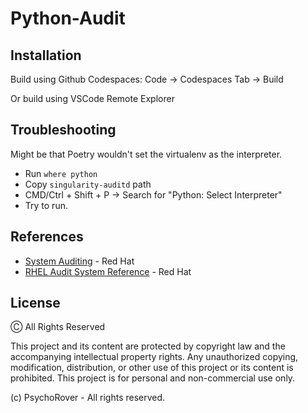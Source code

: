 
# Python-Audit

## Installation

Build using Github Codespaces: Code -> Codespaces Tab -> Build

Or build using VSCode Remote Explorer

    
## Troubleshooting
Might be that Poetry wouldn't set the virtualenv as the interpreter.
- Run `where python`
- Copy `singularity-auditd` path
- CMD/Ctrl + Shift + P -> Search for "Python: Select Interpreter"
- Try to run.


## References 

- [System Auditing](https://access.redhat.com/documentation/en-us/red_hat_enterprise_linux/7/html/security_guide/chap-system_auditing#sec-audit_system_architecture) - Red Hat
- [RHEL Audit System Reference](https://access.redhat.com/articles/4409591#audit-record-types-2) - Red Hat


## License

Ⓒ All Rights Reserved

This project and its content are protected by copyright law and the accompanying intellectual property rights. Any unauthorized copying, modification, distribution, or other use of this project or its content is prohibited. This project is for personal and non-commercial use only.

(c) PsychoRover - All rights reserved.
